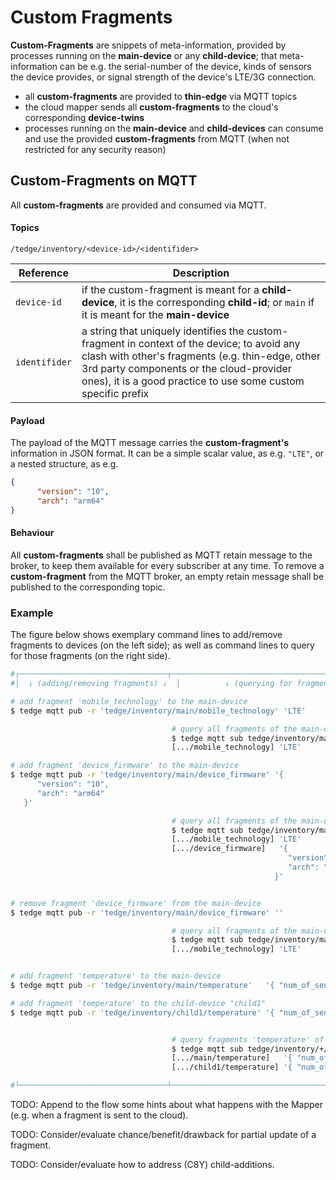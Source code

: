 # Custom Fragments

**Custom-Fragments** are snippets of meta-information, provided by processes running on the **main-device** or any **child-device**;
that meta-information can be e.g. the serial-number of the device, kinds of sensors the device provides, or signal strength of the device's LTE/3G connection.

* all **custom-fragments** are provided to **thin-edge** via MQTT topics
* the cloud mapper sends all **custom-fragments** to the cloud's corresponding **device-twins**
* processes running on the **main-device** and **child-devices** can consume and use the provided **custom-fragments** from MQTT (when not restricted for any security reason)

## Custom-Fragments on MQTT

All **custom-fragments** are provided and consumed via MQTT.


#### Topics

```cjson
/tedge/inventory/<device-id>/<identifider>
```

|Reference     | Description|
| ------------ | ---------- |
|`device-id`   | if the custom-fragment is meant for a **child-device**, it is the corresponding **child-id**; or `main` if it is meant for the **main-device**|
|`identifider` | a string that uniquely identifies the custom-fragment in context of the device; to avoid any clash with other's fragments (e.g. thin-edge, other 3rd party components or the cloud-provider ones), it is a good practice to use some custom specific prefix|

#### Payload

The payload of the MQTT message carries the **custom-fragment's** information in JSON format.
It can be a simple scalar value, as e.g. `"LTE"`, or a nested structure, as e.g.
```json
{
      "version": "10",
      "arch": "arm64"
}
```

#### Behaviour

All **custom-fragments** shall be published as MQTT retain message to the broker, to keep them available for every subscriber at any time.
To remove a **custom-fragment** from the MQTT broker, an empty retain message shall be published to the corresponding topic.


### Example

The figure below shows exemplary command lines to add/remove fragments to devices (on the left side);
as well as command lines to query for those fragments (on the right side).


```bash
#┌─────────────────────────────────┬──────────────────────────────────────────────────┐
#│  ↓ (adding/removing fragments) ↓  │          ↓ (querying for fragments) ↓          │

# add fragment 'mobile_technology' to the main-device
$ tedge mqtt pub -r 'tedge/inventory/main/mobile_technology' 'LTE'

                                    # query all fragments of the main-device
                                    $ tedge mqtt sub tedge/inventory/main/#
                                    [.../mobile_technology] 'LTE'

# add fragment 'device_firmware' to the main-device
$ tedge mqtt pub -r 'tedge/inventory/main/device_firmware' '{
      "version": "10",
      "arch": "arm64"
   }'

                                    # query all fragments of the main-device
                                    $ tedge mqtt sub tedge/inventory/main/#
                                    [.../mobile_technology] 'LTE'
                                    [.../device_firmware]   '{
                                                              "version": "10",
                                                              "arch": "arm64"
                                                           }'


# remove fragment 'device_firmware' from the main-device
$ tedge mqtt pub -r 'tedge/inventory/main/device_firmware' ''

                                    # query all fragments of the main-device
                                    $ tedge mqtt sub tedge/inventory/main/#
                                    [.../mobile_technology] 'LTE'


# add fragment 'temperature' to the main-device
$ tedge mqtt pub -r 'tedge/inventory/main/temperature'   '{ "num_of_sensors": 1 }'

# add fragment 'temperature' to the child-device "child1"
$ tedge mqtt pub -r 'tedge/inventory/child1/temperature' '{ "num_of_sensors": 3 }'


                                    # query fragments 'temperature' of all devices
                                    $ tedge mqtt sub tedge/inventory/+/temperature
                                    [.../main/temperature]   '{ "num_of_sensors": 1 }'
                                    [.../child1/temperature] '{ "num_of_sensors": 3 }'

#└─────────────────────────────────┴──────────────────────────────────────────────────┘
```

TODO: Append to the flow some hints about what happens with the Mapper (e.g. when a fragment is sent to the cloud).

TODO: Consider/evaluate chance/benefit/drawback for partial update of a fragment.

TODO: Consider/evaluate how to address (C8Y) child-additions.
